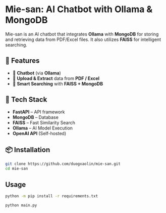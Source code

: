 # Mie-san: AI Chatbot with Ollama & MongoDB

Mie-san is an AI chatbot that integrates **Ollama** with **MongoDB** for storing and retrieving data from PDF/Excel files. It also utilizes **FAISS** for intelligent searching.

## 🌟 Features
- 🤖 **Chatbot** (via **Ollama**)  
- 📄 **Upload & Extract** data from **PDF / Excel**  
- 🔎 **Smart Searching** with **FAISS + MongoDB**  

## 🚀 Tech Stack
- **FastAPI** – API framework  
- **MongoDB** – Database  
- **FAISS** – Fast Similarity Search  
- **Ollama** – AI Model Execution  
- **OpenAI API** (Self-hosted)  

## 📦 Installation
```bash
git clone https://github.com/duogxaolin/mie-san.git
cd mie-san
```

## Usage
```bash
python -m pip install -r requirements.txt

python main.py
```
